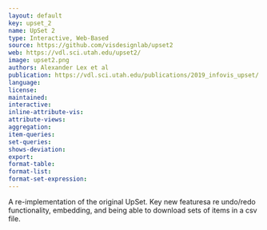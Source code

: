```yaml
---
layout: default
key: upset_2
name: UpSet 2
type: Interactive, Web-Based
source: https://github.com/visdesignlab/upset2
web: https://vdl.sci.utah.edu/upset2/
image: upset2.png
authors: Alexander Lex et al
publication: https://vdl.sci.utah.edu/publications/2019_infovis_upset/
language:
license:
maintained: 
interactive: 
inline-attribute-vis: 
attribute-views: 
aggregation: 
item-queries: 
set-queries: 
shows-deviation: 
export: 
format-table: 
format-list: 
format-set-expression: 
---
```

A re-implementation of the original UpSet. Key new featuresa re undo/redo functionality, embedding, and being able to download sets of items in a csv file. 